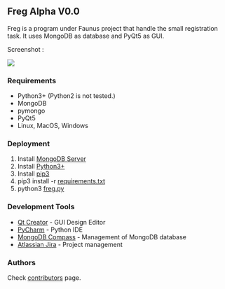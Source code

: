 ## Freg Alpha V0.0

Freg is a program under Faunus project that handle the small registration task. It uses MongoDB as database and PyQt5 as GUI.

Screenshot :

![](https://github.com/furkantokac/Freg/blob/master/src/data/ss/FregV0.0_1.png)

### Requirements
* Python3+ (Python2 is not tested.)
* MongoDB
* pymongo
* PyQt5
* Linux, MacOS, Windows

<!--```
CODE
```-->

### Deployment

1) Install [MongoDB Server](https://www.mongodb.com/download-center)
2) Install [Python3+](https://www.python.org/downloads/)
3) Install [pip3](https://stackoverflow.com/questions/6587507/how-to-install-pip-with-python-3)
4) pip3 install -r [requirements.txt](https://github.com/furkantokac/Freg/blob/master/requirements.txt)
5) python3 [freg.py](https://github.com/furkantokac/Freg/blob/master/src/freg.py)

### Development Tools

* [Qt Creator](https://www.qt.io/download-open-source) - GUI Design Editor
* [PyCharm](https://www.jetbrains.com/pycharm/) - Python IDE
* [MongoDB Compass](https://www.mongodb.com/products/compass) - Management of MongoDB database
* [Atlassian Jira](https://www.atlassian.com/software/jira) - Project management

### Authors

Check [contributors](https://github.com/furkantokac/Freg/graphs/contributors) page.